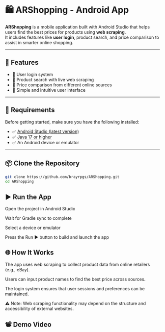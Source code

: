 # 🛍️ ARShopping - Android App

**ARShopping** is a mobile application built with Android Studio that helps users find the best prices for products using **web scraping**.  
It includes features like **user login**, product search, and price comparison to assist in smarter online shopping.

---

## 🚀 Features

- 🔐 User login system  
- 🔎 Product search with live web scraping  
- 💸 Price comparison from different online sources  
- 📱 Simple and intuitive user interface  

---

## 🧰 Requirements

Before getting started, make sure you have the following installed:

- ✅ [Android Studio (latest version)](https://developer.android.com/studio)  
- ✅ [Java 17 or higher](https://adoptopenjdk.net/)  
- ✅ An Android device or emulator  

---

## 📦 Clone the Repository

```bash
git clone https://github.com/brayrpgs/ARShopping.git
cd ARShopping
```
## ▶️ Run the App

Open the project in Android Studio

Wait for Gradle sync to complete

Select a device or emulator

Press the Run ▶️ button to build and launch the app

## 🌐 How It Works

The app uses web scraping to collect product data from online retailers (e.g., eBay).

Users can input product names to find the best price across sources.

The login system ensures that user sessions and preferences can be maintained.

⚠️ Note: Web scraping functionality may depend on the structure and accessibility of external websites.

## 📽️ Demo Video
